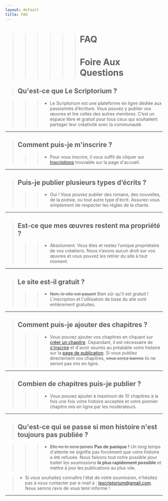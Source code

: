 ```yaml
---
layout: default
title: FAQ
---
```


>>>>>> # FAQ
>>>>>> # Foire Aux Questions

> ##  **Qu'est-ce que Le Scriptorium ?**

>>> - Le Scriptorium est une plateforme en ligne dédiée aux passionnés d’écriture. Vous pouvez y publier vos œuvres et lire celles des autres membres. C’est un espace libre et gratuit pour tous ceux qui souhaitent partager leur créativité avec la communauté.

---

> ## Comment puis-je m'inscrire ?
>>> - Pour vous inscrire, il vous suffit de cliquer sur [Inscriptions](inscriptions.md) trouvable sur la page d'accueil.


---

> ## Puis-je publier plusieurs types d’écrits ?
>>> - Oui ! Vous pouvez publier des romans, des nouvelles, de la poésie, ou tout autre type d'écrit. Assurez-vous simplement de respecter les règles de la charte.

---
 
> ## Est-ce que mes œuvres restent ma propriété ?
>>> - Absolument. Vous êtes et restez l’unique propriétaire de vos créations. Nous n’avons aucun droit sur vos œuvres et vous pouvez les retirer du site à tout moment.

---

> ## Le site est-il gratuit ?
>>> - ~~Non, le site est payant~~ Bien sûr qu'il est gratuit ! L'inscription et l'utilisation de base du site sont entièrement gratuites. 

---

> ## Comment puis-je ajouter des chapitres ?
>>> - Vous pouvez ajouter vos chapitres en cliquant sur [créer un chapitre](create-chapter.md). Cepandant, il est nécessaire de [s'inscrire](inscriptions.md) et d'avoir soumis au préalable votre histoire sur la [page de publication](create-story.md). 
Si vous publiez directement vos chapitres, ~~vous serez bannis~~ ils ne seront pas mis en ligne.

---

> ## Combien de chapitres puis-je publier ?
>>> - Vous pouvez ajouter à maximum de 10 chapitres à la fois une fois votre histoire acceptée et votre premier chapitre mis en ligne par les modérateurs.

---

> ## Qu'est-ce qui se passe si mon histoire n'est toujours pas publiée ?

>>> - ~~Elle ne le sera jamais~~ **Pas de panique !** Un long temps d'attente ne signifie pas forcément que votre histoire a été refusée. Nous faisons tout notre possible pour traiter les soumissions **le plus rapidement possible** et mettre à jour les publications au plus vite.

> - Si vous souhaitez connaître l'état de votre soumission, n'hésitez pas à nous contacter par e-mail à : [lescriptorium@gmail.com](mailto:lescriptorium@gmail.com). Nous serons ravis de vous tenir informé !


---



